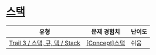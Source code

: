 # [스택](https://https://en.codetree.ai/trails/complete/curated-cards/intro-stack-concept)

|유형|문제 경험치|난이도|
|---|---|---|
|[Trail 3 / 스택, 큐, 덱 / Stack](https://https://en.codetree.ai/trail-info/novice-high/)|[[Concept]스택](https://https://en.codetree.ai/trails/complete/curated-cards/intro-stack-concept/)|쉬움|

